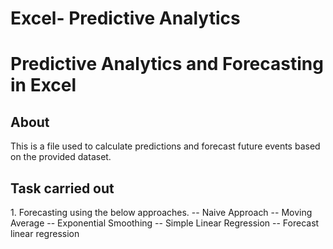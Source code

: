 # Excel- Predictive Analytics
<h1>Predictive Analytics and Forecasting in Excel</h1>
<h2>About</h2>
This is a file used to calculate  predictions and forecast future events based on the provided dataset.
<h2> Task carried out </h2>
1. Forecasting using the below approaches.
-- Naive Approach
-- Moving Average
-- Exponential Smoothing
-- Simple Linear Regression
-- Forecast linear regression

  

